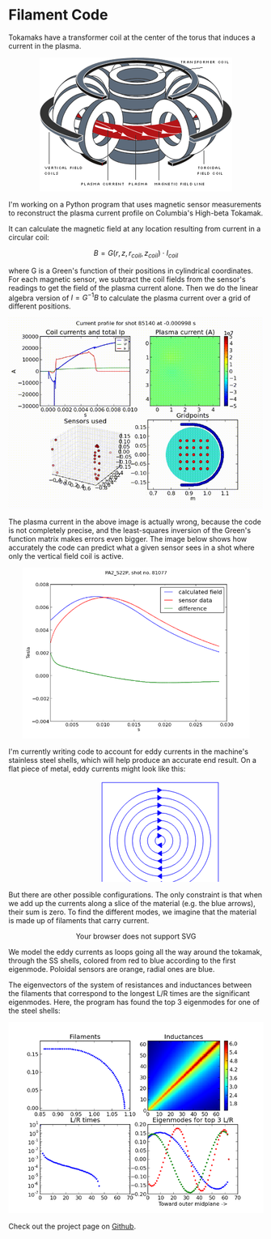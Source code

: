 # Filament Code

Tokamaks have a transformer coil at the center of the torus that induces a current in the plasma.

<center><a href="http://cswim.org/imageslibrary/tokamak_schema.gif/view"><img src="./tokamak.gif"/></a></center>

I'm working on a Python program that uses magnetic sensor measurements to reconstruct the plasma current profile on Columbia's High-beta Tokamak. 

It can calculate the magnetic field at any location resulting from current in a circular coil:

$$B = G(r, z, r_{coil}, z_{coil})\cdot I_{coil}$$

where G is a Green's function of their positions in cylindrical coordinates. For each magnetic sensor, we subtract the coil fields from the sensor's readings to get the field of the plasma current alone. Then we do the linear algebra version of $I = G^{-1}B$ to calculate the plasma current over a grid of different positions.

<center><a href="https://github.com/sballin/filament"><img src="https://raw.githubusercontent.com/sballin/filament/master/resources/reconstruction.gif"/></a></center>

The plasma current in the above image is actually wrong, because the code is not completely precise, and the least-squares inversion of the Green's function matrix makes errors even bigger. The image below shows how accurately the code can predict what a given sensor sees in a shot where only the vertical field coil is active.
 
<center><a href="https://raw.githubusercontent.com/sballin/filament/master/resources/montage.jpg"><img width="450px" src="https://raw.githubusercontent.com/sballin/filament/master/resources/PA2_S22P.png"/></a></center>

I'm currently writing code to account for eddy currents in the machine's stainless steel shells, which will help produce an accurate end result. On a flat piece of metal, eddy currents might look like this:

<center><svg width="600" height="240">
  <rect x="185" y="5" width="230" height="230" stroke="blue" fill="#fff"/>
  <circle cx="300" cy="120" r="100" stroke="blue" fill="#fff" stroke-width="1"/>
  <circle cx="300" cy="120" r="85" stroke="blue" fill="#fff" stroke-width="1"/>
  <circle cx="300" cy="120" r="70" stroke="blue" fill="#fff" stroke-width="1"/>
  <circle cx="300" cy="120" r="55" stroke="blue" fill="#fff" stroke-width="1"/>
  <circle cx="300" cy="120" r="40" stroke="blue" fill="#fff" stroke-width="1"/>
  <circle cx="300" cy="120" r="25" stroke="blue" fill="#fff" stroke-width="1"/>
  <circle cx="300" cy="120" r="10" stroke="blue" fill="#fff" stroke-width="1"/>
  <polygon points="295,15 295,25 303,20" stroke="blue" fill="blue"/>
  <polygon points="295,30 295,40 303,35" stroke="blue" fill="blue"/>
  <polygon points="295,45 295,55 303,50" stroke="blue" fill="blue"/>
  <polygon points="295,60 295,70 303,65" stroke="blue" fill="blue"/>
  <polygon points="295,75 295,85 303,80" stroke="blue" fill="blue"/>
  <polygon points="295,90 295,100 303,95" stroke="blue" fill="blue"/>
  <polygon points="295,105 295,115 303,110" stroke="blue" fill="blue"/>
  <polygon points="303,124 303,134 295,128" stroke="blue" fill="blue"/>
  <polygon points="303,140 303,150 295,145" stroke="blue" fill="blue"/>
  <polygon points="303,155 303,165 295,160" stroke="blue" fill="blue"/>
  <polygon points="303,170 303,180 295,175" stroke="blue" fill="blue"/>
  <polygon points="303,185 303,195 295,190" stroke="blue" fill="blue"/>
  <polygon points="303,200 303,210 295,205" stroke="blue" fill="blue"/>
  <polygon points="303,215 303,225 295,220" stroke="blue" fill="blue"/>
</svg></center>

But there are other possible configurations. The only constraint is that when we add up the currents along a slice of the material (e.g. the blue arrows), their sum is zero. To find the different modes, we imagine that the material is made up of filaments that carry current. 

<center><object type="image/svg+xml" width="700px" data="3d.svg">Your browser does not support SVG</object></center>

We model the eddy currents as loops going all the way around the tokamak, through the SS shells, colored from red to blue according to the first eigenmode. Poloidal sensors are orange, radial ones are blue.

The eigenvectors of the system of resistances and inductances between the filaments that correspond to the longest L/R times are the significant eigenmodes. Here, the program has found the top 3 eigenmodes for one of the steel shells:

<center><a href="https://raw.githubusercontent.com/sballin/filament/master/resources/eigen_comparison.jpg"><img src="https://raw.githubusercontent.com/sballin/filament/master/resources/eigenmodes.png"/></a></center>

Check out the project page on [Github](https://github.com/sballin/filament).
